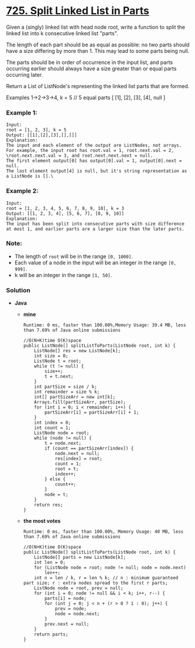 # [725. Split Linked List in Parts](https://leetcode.com/problems/split-linked-list-in-parts/)

Given a (singly) linked list with head node root, write a function to split the linked list into k consecutive linked list "parts".

The length of each part should be as equal as possible: no two parts should have a size differing by more than 1. This may lead to some parts being null.

The parts should be in order of occurrence in the input list, and parts occurring earlier should always have a size greater than or equal parts occurring later.

Return a List of ListNode's representing the linked list parts that are formed.

Examples 1->2->3->4, k = 5 // 5 equal parts [ [1], [2], [3], [4], null ]

### Example 1:
```
Input:
root = [1, 2, 3], k = 5
Output: [[1],[2],[3],[],[]]
Explanation:
The input and each element of the output are ListNodes, not arrays.
For example, the input root has root.val = 1, root.next.val = 2, \root.next.next.val = 3, and root.next.next.next = null.
The first element output[0] has output[0].val = 1, output[0].next = null.
The last element output[4] is null, but it's string representation as a ListNode is [].\
```

### Example 2:
```
Input: 
root = [1, 2, 3, 4, 5, 6, 7, 8, 9, 10], k = 3
Output: [[1, 2, 3, 4], [5, 6, 7], [8, 9, 10]]
Explanation:
The input has been split into consecutive parts with size difference at most 1, and earlier parts are a larger size than the later parts.
```

### Note:
* The length of `root` will be in the range `[0, 1000]`.
* Each value of a node in the input will be an integer in the range `[0, 999]`.
* k will be an integer in the range `[1, 50]`.


### Solution
* **Java**
  * **mine**
    
    `Runtime: 0 ms, faster than 100.00%,Memory Usage: 39.4 MB, less than 7.69% of Java online submissions `
    ```
    //O(N+K)time O(K)space
    public ListNode[] splitListToParts(ListNode root, int k) {
        ListNode[] res = new ListNode[k];
        int size = 0;
        ListNode t = root;
        while (t != null) {
            size++;
            t = t.next;
        }
        int partSize = size / k;
        int remainder = size % k;
        int[] partSizeArr = new int[k];
        Arrays.fill(partSizeArr, partSize);
        for (int i = 0; i < remainder; i++) {
            partSizeArr[i] = partSizeArr[i] + 1;
        }
        int index = 0;
        int count = 1;
        ListNode node = root;
        while (node != null) {
            t = node.next;
            if (count == partSizeArr[index]) {
                node.next = null;
                res[index] = root;
                count = 1;
                root = t;
                index++;
            } else {
                count++;
            }
            node = t;
        }
        return res;
    }
    ```
    
  * **the most votes**
    
    `Runtime: 0 ms, faster than 100.00%, Memory Usage: 40 MB, less than 7.69% of Java online submissions`
    ```
    //O(N+K)time O(K)space
    public ListNode[] splitListToParts(ListNode root, int k) {
        ListNode[] parts = new ListNode[k];
        int len = 0;
        for (ListNode node = root; node != null; node = node.next)
            len++;
        int n = len / k, r = len % k; // n : minimum guaranteed part size; r : extra nodes spread to the first r parts;
        ListNode node = root, prev = null;
        for (int i = 0; node != null && i < k; i++, r--) {
            parts[i] = node;
            for (int j = 0; j < n + (r > 0 ? 1 : 0); j++) {
                prev = node;
                node = node.next;
            }
            prev.next = null;
        }
        return parts;        
    }
    ```

